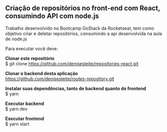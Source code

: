 ## Criação de repositórios no front-end com React, consumindo API com node.js

Trabalho desenvolvido no Bootcamp GoStack da Rocketseat, tem como objetivo criar e deletar repositórios, consumindo a api desenvolvida na aula de node.js

Para executar você deve: 

<strong>Clonar este repositório</strong><br/>
$ git clone https://github.com/denisesleite/repositories-react.git

<strong>Clonar o backend desta aplicação</strong><br/>
https://github.com/denisesleite/routes-repository.git

<strong>Instalar suas dependências, tanto de backend quanto de frontend</strong><br/>
$ yarn

<strong>Executar backend</strong><br/>
$ yarn dev

<strong>Executar frontend</strong><br/>
$ yarn start